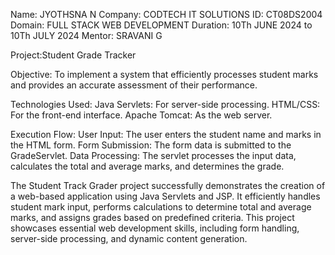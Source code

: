 Name: JYOTHSNA N
Company: CODTECH IT SOLUTIONS
ID: CT08DS2004
Domain: FULL STACK WEB DEVELOPMENT
Duration: 10Th JUNE 2024 to 10Th JULY 2024
Mentor: SRAVANI G

Project:Student Grade Tracker

Objective:
To implement a system that efficiently processes student marks and
provides an accurate assessment of their performance.

Technologies Used:
Java Servlets: For server-side processing.
HTML/CSS: For the front-end interface.
Apache Tomcat: As the web server.

Execution Flow:
User Input: The user enters the student name and marks in the HTML form.
Form Submission: The form data is submitted to the GradeServlet.
Data Processing: The servlet processes the input data, calculates the
total and average marks, and determines the grade.

The Student Track Grader project successfully demonstrates the creation of a
 web-based application using Java Servlets and JSP. It efficiently handles student 
mark input, performs calculations to determine total and average marks, and assigns
 grades based on predefined criteria. This project showcases essential web development skills, 
including form handling, server-side processing, and dynamic content generation.
